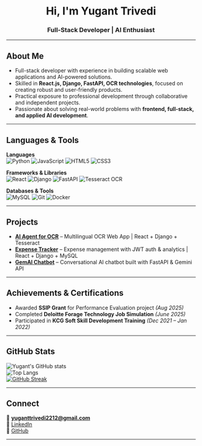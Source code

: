 <h1 align="center">Hi, I'm Yugant Trivedi</h1>
<h3 align="center">Full-Stack Developer | AI Enthusiast</h3>

---

## About Me  

- Full-stack developer with experience in building scalable web applications and AI-powered solutions.  
- Skilled in **React.js, Django, FastAPI, OCR technologies**, focused on creating robust and user-friendly products.  
- Practical exposure to professional development through collaborative and independent projects.  
- Passionate about solving real-world problems with **frontend, full-stack, and applied AI development**.  

---

## Languages & Tools  

**Languages**  
![Python](https://img.shields.io/badge/-Python-black?style=flat-square&logo=python) 
![JavaScript](https://img.shields.io/badge/-JavaScript-black?style=flat-square&logo=javascript) 
![HTML5](https://img.shields.io/badge/-HTML5-orange?style=flat-square&logo=html5) 
![CSS3](https://img.shields.io/badge/-CSS3-blue?style=flat-square&logo=css3)  

**Frameworks & Libraries**  
![React](https://img.shields.io/badge/-React-blue?style=flat-square&logo=react) 
![Django](https://img.shields.io/badge/-Django-darkgreen?style=flat-square&logo=django) 
![FastAPI](https://img.shields.io/badge/-FastAPI-teal?style=flat-square&logo=fastapi) 
![Tesseract OCR](https://img.shields.io/badge/-Tesseract-black?style=flat-square)  

**Databases & Tools**  
![MySQL](https://img.shields.io/badge/-MySQL-blue?style=flat-square&logo=mysql) 
![Git](https://img.shields.io/badge/-Git-black?style=flat-square&logo=git) 
![Docker](https://img.shields.io/badge/-Docker-blue?style=flat-square&logo=docker)  

---

## Projects  

- **[AI Agent for OCR](#)** – Multilingual OCR Web App | React + Django + Tesseract  
- **[Expense Tracker](#)** – Expense management with JWT auth & analytics | React + Django + MySQL  
- **[GemAI Chatbot](#)** – Conversational AI chatbot built with FastAPI & Gemini API  

---

## Achievements & Certifications  

- Awarded **SSIP Grant** for Performance Evaluation project *(Aug 2025)*  
- Completed **Deloitte Forage Technology Job Simulation** *(June 2025)*  
- Participated in **KCG Soft Skill Development Training** *(Dec 2021 – Jan 2022)*  

---

## GitHub Stats  

![Yugant's GitHub stats](https://github-readme-stats.vercel.app/api?username=yuganttrivedi&show_icons=true&theme=default)  
![Top Langs](https://github-readme-stats.vercel.app/api/top-langs/?username=yuganttrivedi&layout=compact&theme=default)  
[![GitHub Streak](https://github-readme-streak-stats.herokuapp.com/?user=yuganttrivedi&theme=default)](https://git.io/streak-stats)  

---

## Connect  

📧 **yuganttrivedi2212@gmail.com**  
🔗 [LinkedIn](https://linkedin.com/in/yuganttrivedi)  
🔗 [GitHub](https://github.com/yuganttrivedi)  

---
